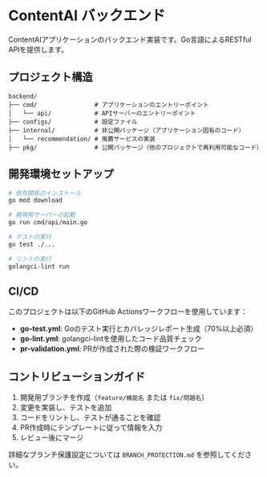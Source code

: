 # ContentAI バックエンド

ContentAIアプリケーションのバックエンド実装です。Go言語によるRESTful APIを提供します。

## プロジェクト構造

```
backend/
├── cmd/                # アプリケーションのエントリーポイント
│   └── api/            # APIサーバーのエントリーポイント
├── configs/            # 設定ファイル
├── internal/           # 非公開パッケージ（アプリケーション固有のコード）
│   └── recommendation/ # 推薦サービスの実装
├── pkg/                # 公開パッケージ（他のプロジェクトで再利用可能なコード）
```

## 開発環境セットアップ

```bash
# 依存関係のインストール
go mod download

# 開発用サーバーの起動
go run cmd/api/main.go

# テストの実行
go test ./...

# リントの実行
golangci-lint run
```

## CI/CD

このプロジェクトは以下のGitHub Actionsワークフローを使用しています：

- **go-test.yml**: Goのテスト実行とカバレッジレポート生成（70%以上必須）
- **go-lint.yml**: golangci-lintを使用したコード品質チェック
- **pr-validation.yml**: PRが作成された際の検証ワークフロー

## コントリビューションガイド

1. 開発用ブランチを作成（`feature/機能名` または `fix/問題名`）
2. 変更を実装し、テストを追加
3. コードをリントし、テストが通ることを確認
4. PR作成時にテンプレートに従って情報を入力
5. レビュー後にマージ

詳細なブランチ保護設定については `BRANCH_PROTECTION.md` を参照してください。
